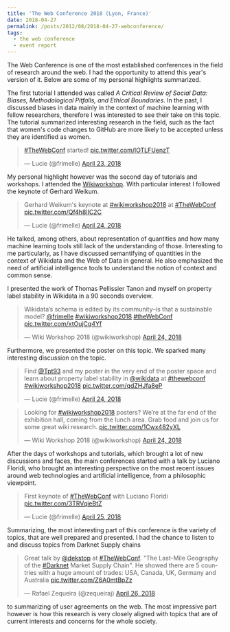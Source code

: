 ```yaml
---
title: 'The Web Conference 2018 (Lyon, France)'
date: 2018-04-27
permalink: /posts/2012/08/2018-04-27-webconference/
tags:
  - the web conference
  - event report
---
```


The Web Conference is one of the most established conferences in the field of research around the web. I had the opportunity to attend this year's version of it. Below are some of my personal highlights summarized.

The first tutorial I attended was called *A Critical Review of Social Data: Biases, Methodological Pitfalls, and Ethical Boundaries*. In the past, I discussed biases in data mainly in the context of machine learning with fellow researchers, therefore I was interested to see their take on this topic.
The tutorial summarized interesting research in the field, such as the fact that women's code changes to GitHub are more likely to be accepted unless they are identified as women.

<blockquote class="twitter-tweet" data-lang="en"><p lang="en" dir="ltr"><a href="https://twitter.com/hashtag/TheWebConf?src=hash&amp;ref_src=twsrc%5Etfw">#TheWebConf</a> started! <a href="https://t.co/lOTLFUenzT">pic.twitter.com/lOTLFUenzT</a></p>&mdash; Lucie (@frimelle) <a href="https://twitter.com/frimelle/status/988330418108854272?ref_src=twsrc%5Etfw">April 23, 2018</a></blockquote>
<script async src="https://platform.twitter.com/widgets.js" charset="utf-8"></script>

My personal highlight however was the second day of tutorials and workshops. I attended the [Wikiworkshop](http://wikiworkshop.org/2018/). With particular interest I followed the keynote of Gerhard Weikum. 

<blockquote class="twitter-tweet" data-lang="en"><p lang="de" dir="ltr">Gerhard Weikum&#39;s keynote at <a href="https://twitter.com/hashtag/wikiworkshop2018?src=hash&amp;ref_src=twsrc%5Etfw">#wikiworkshop2018</a> at <a href="https://twitter.com/hashtag/TheWebConf?src=hash&amp;ref_src=twsrc%5Etfw">#TheWebConf</a> <a href="https://t.co/Qf4h8lIC2C">pic.twitter.com/Qf4h8lIC2C</a></p>&mdash; Lucie (@frimelle) <a href="https://twitter.com/frimelle/status/988680521378160640?ref_src=twsrc%5Etfw">April 24, 2018</a></blockquote>
<script async src="https://platform.twitter.com/widgets.js" charset="utf-8"></script>

He talked, among others, about representation of quantities and how many machine learning tools still lack of the understanding of those. Interesting to me particularly, as I have discussed semantifying of quantities in the context of Wikidata and the Web of Data in general. He also emphasized the need of artificial intelligence tools to understand the notion of context and common sense. 

I presented the work of Thomas Pellissier Tanon and myself on property label stability in Wikidata in a 90 seconds overview.

<blockquote class="twitter-tweet" data-lang="en"><p lang="en" dir="ltr">Wikidata’s schema is edited by its community–is that a sustainable model? <a href="https://twitter.com/frimelle?ref_src=twsrc%5Etfw">@frimelle</a> <a href="https://twitter.com/hashtag/wikiworkshop2018?src=hash&amp;ref_src=twsrc%5Etfw">#wikiworkshop2018</a> <a href="https://twitter.com/hashtag/theWebConf?src=hash&amp;ref_src=twsrc%5Etfw">#theWebConf</a> <a href="https://t.co/xtOujCq4Yf">pic.twitter.com/xtOujCq4Yf</a></p>&mdash; Wiki Workshop 2018 (@wikiworkshop) <a href="https://twitter.com/wikiworkshop/status/988719613197381632?ref_src=twsrc%5Etfw">April 24, 2018</a></blockquote>
<script async src="https://platform.twitter.com/widgets.js" charset="utf-8"></script>

Furthermore, we presented the poster on this topic. We sparked many interesting discussion on the topic. 

<blockquote class="twitter-tweet" data-lang="en"><p lang="en" dir="ltr">Find <a href="https://twitter.com/Tpt93?ref_src=twsrc%5Etfw">@Tpt93</a> and my poster in the very end of the poster space and learn about property label stability in <a href="https://twitter.com/wikidata?ref_src=twsrc%5Etfw">@wikidata</a> at <a href="https://twitter.com/hashtag/thewebconf?src=hash&amp;ref_src=twsrc%5Etfw">#thewebconf</a> <a href="https://twitter.com/hashtag/wikiworkshop2018?src=hash&amp;ref_src=twsrc%5Etfw">#wikiworkshop2018</a> <a href="https://t.co/qdZHJfa8eP">pic.twitter.com/qdZHJfa8eP</a></p>&mdash; Lucie (@frimelle) <a href="https://twitter.com/frimelle/status/988732870918328321?ref_src=twsrc%5Etfw">April 24, 2018</a></blockquote>
<script async src="https://platform.twitter.com/widgets.js" charset="utf-8"></script>

<blockquote class="twitter-tweet" data-lang="en"><p lang="en" dir="ltr">Looking for <a href="https://twitter.com/hashtag/wikiworkshop2018?src=hash&amp;ref_src=twsrc%5Etfw">#wikiworkshop2018</a> posters? We’re at the far end of the exhibition hall, coming from the lunch area. Grab food and join us for some great wiki research. <a href="https://t.co/1Cwx482yXL">pic.twitter.com/1Cwx482yXL</a></p>&mdash; Wiki Workshop 2018 (@wikiworkshop) <a href="https://twitter.com/wikiworkshop/status/988733456954875907?ref_src=twsrc%5Etfw">April 24, 2018</a></blockquote>
<script async src="https://platform.twitter.com/widgets.js" charset="utf-8"></script>

After the days of workshops and tutorials, which brought a lot of new discussions and faces, the main conferences started with a talk by Luciano Floridi, who brought an interesting perspective on the most recent issues around web technologies and artificial intelligence, from a philosophic viewpoint. 

<blockquote class="twitter-tweet" data-lang="en"><p lang="en" dir="ltr">First keynote of <a href="https://twitter.com/hashtag/TheWebConf?src=hash&amp;ref_src=twsrc%5Etfw">#TheWebConf</a> with Luciano Floridi <a href="https://t.co/3TRVqieBtZ">pic.twitter.com/3TRVqieBtZ</a></p>&mdash; Lucie (@frimelle) <a href="https://twitter.com/frimelle/status/989043134985396224?ref_src=twsrc%5Etfw">April 25, 2018</a></blockquote>
<script async src="https://platform.twitter.com/widgets.js" charset="utf-8"></script>

Summarizing, the most interesting part of this conference is the variety of topics, that are well prepared and presented.
I had the chance to listen to and discuss topics from Darknet Supply chains

<blockquote class="twitter-tweet" data-lang="en"><p lang="en" dir="ltr">Great talk by <a href="https://twitter.com/dekstop?ref_src=twsrc%5Etfw">@dekstop</a> at <a href="https://twitter.com/hashtag/TheWebConf?src=hash&amp;ref_src=twsrc%5Etfw">#TheWebConf</a>. &quot;The Last-Mile Geography of the <a href="https://twitter.com/hashtag/Darknet?src=hash&amp;ref_src=twsrc%5Etfw">#Darknet</a> Market Supply Chain&quot;. He showed there are 5 countries with a huge amount of trades: USA, Canada, UK, Germany and Australia <a href="https://t.co/Z6A0mtBpZz">pic.twitter.com/Z6A0mtBpZz</a></p>&mdash; Rafael Zequeira (@zequeiraj) <a href="https://twitter.com/zequeiraj/status/989489809210200064?ref_src=twsrc%5Etfw">April 26, 2018</a></blockquote>
<script async src="https://platform.twitter.com/widgets.js" charset="utf-8"></script>

to summarizing of user agreements on the web. The most impressive part however is how this research is very closely aligned with topics that are of current interests and concerns for the whole society. 